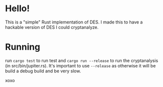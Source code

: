 # Hello!

This is a "simple" Rust implementation of DES. I made this to have a hackable version of DES I could cryptanalyze.

# Running

run `cargo test` to run test and `cargo run --release` to run the cryptanalysis (in src/bin/jupiter.rs). It's important to use `--release` as otherwise it will be build a debug build and be very slow.

xoxo